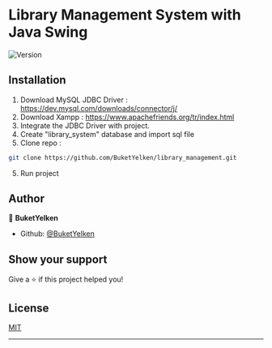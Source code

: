 #  Library Management System with Java Swing

![Version](https://img.shields.io/badge/version-1.0-blue.svg?cacheSeconds=2592000)

## Installation


1. Download MySQL JDBC Driver : https://dev.mysql.com/downloads/connector/j/
2. Download Xampp : https://www.apachefriends.org/tr/index.html
3. Integrate the JDBC Driver with project.
4. Create "library_system" database and import sql file
5. Clone repo : 
```sh
git clone https://github.com/BuketYelken/library_management.git
```
5. Run project



## Author

👤 **BuketYelken**

- Github: [@BuketYelken](https://github.com/BuketYelken)

## Show your support

Give a ⭐️ if this project helped you!

## License

[MIT](https://choosealicense.com/licenses/mit/)

---
